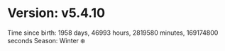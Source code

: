 # Version: v5.4.10
Time since birth: 1958 days, 46993 hours, 2819580 minutes, 169174800 seconds
Season: Winter ❄️
